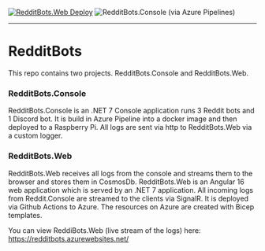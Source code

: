[![RedditBots.Web Deploy](https://github.com/Marcel0024/RedditBots/actions/workflows/angular-client_redditbots.yml/badge.svg?branch=main&event=push)](https://github.com/Marcel0024/RedditBots/actions/workflows/angular-client_redditbots.yml) ![RedditBots.Console (via Azure Pipelines)](https://dev.azure.com/marcelcroes24/RedditBots/_apis/build/status/docker%20build?label=RedditBots.Console%20Deploy) 

<hr/>

# RedditBots
This repo contains two projects. RedditBots.Console and RedditBots.Web.

### RedditBots.Console
RedditBots.Console is an .NET 7 Console application runs 3 Reddit bots and 1 Discord bot. It is build in Azure Pipeline into a docker image and then deployed to a Raspberry Pi.
All logs are sent via http to RedditBots.Web via a custom logger.

### RedditBots.Web
RedditBots.Web receives all logs from the console and streams them to the browser and stores them in CosmosDb.
RedditBots.Web is an Angular 16 web application which is served by an .NET 7 application. All incoming logs from Reddit.Console are streamed to the clients via SignalR. It is deployed via Github Actions to Azure.
The resources on Azure are created with Bicep templates.


You can view ReddiBots.Web (live stream of the logs) here: https://redditbots.azurewebsites.net/
